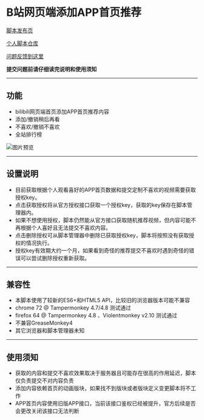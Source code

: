 B站网页端添加APP首页推荐
=========================

[脚本发布页](https://greasyfork.org/zh-CN/scripts/368446)

[个人脚本仓库](https://github.com/indefined/UserScripts)

[问题反馈到这里](https://github.com/indefined/UserScripts/issues)

**提交问题前请仔细读完说明和使用须知**

-------------------------
## 功能

- bilibili网页端首页添加APP首页推荐内容
- 添加/撤销稍后再看
- 不喜欢/撤销不喜欢
- 全站排行榜

![图片预览](https://greasyfork.org/system/screenshots/screenshots/000/011/238/original/bilibiliHome.user.jpg)

-------------------------
## 设置说明

- 目前获取根据个人观看喜好的APP首页数据和提交定制不喜欢的视频需要获取授权key。
- 点击获取授权将从官方授权接口获取一个授权key，获取的key保存在脚本管理器内。
- 如果不想使用授权，脚本仍然能从官方接口获取随机推荐视频，但内容可能不再根据个人喜好且无法提交不喜欢内容。
- 点击删除授权可从脚本管理器中删除已获取授权key，脚本将按照没有获取授权的情况执行。
- 授权key有效期大约一个月，如果看到奇怪的推荐提交不喜欢时遇到奇怪的错误可以尝试删除授权重新获取。

-------------------------
## 兼容性

- 本脚本使用了较新的ES6+和HTML5 API，比较旧的浏览器版本可能不兼容
- chrome 72 @ Tampermonkey 4.7/4.8 测试通过
- firefox 64 @ Tampermonkey 4.8 、Violentmonkey v2.10 测试通过
- 不兼容GreaseMonkey4
- 其它浏览器和脚本管理器未知

-------------------------
## 使用须知

- 获取的内容和提交不喜欢效果取决于服务器且可能存在很高的作用延迟，脚本仅负责提交不对内容负责
- 添加内容依赖首页的动画版块，如果找不到版块或者版块定义变更脚本将不工作
- APP首页内容使用旧版APP接口，当前该接口鉴权已经被提升，官方后续是否会更改关闭该接口无法判断